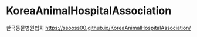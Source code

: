 # KoreaAnimalHospitalAssociation
한국동물병원협회
https://ssooss00.github.io/KoreaAnimalHospitalAssociation/
